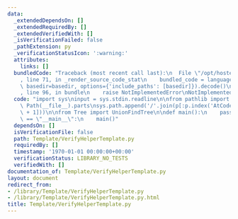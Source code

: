 ```yaml
---
data:
  _extendedDependsOn: []
  _extendedRequiredBy: []
  _extendedVerifiedWith: []
  _isVerificationFailed: false
  _pathExtension: py
  _verificationStatusIcon: ':warning:'
  attributes:
    links: []
  bundledCode: "Traceback (most recent call last):\n  File \"/opt/hostedtoolcache/Python/3.10.6/x64/lib/python3.10/site-packages/onlinejudge_verify/documentation/build.py\"\
    , line 71, in _render_source_code_stat\n    bundled_code = language.bundle(stat.path,\
    \ basedir=basedir, options={'include_paths': [basedir]}).decode()\n  File \"/opt/hostedtoolcache/Python/3.10.6/x64/lib/python3.10/site-packages/onlinejudge_verify/languages/python.py\"\
    , line 96, in bundle\n    raise NotImplementedError\nNotImplementedError\n"
  code: "import sys\ninput = sys.stdin.readline\n\nfrom pathlib import Path\n\np =\
    \ Path(__file__).parts\nsys.path.append('/'.join(p[:p.index('AtCoder-Library')\
    \ + 1]))\n\nfrom Tree import UnionFindTree\n\ndef main():\n    pass\n\n\nif __name__\
    \ == \"__main__\":\n    main()"
  dependsOn: []
  isVerificationFile: false
  path: Template/VerifyHelperTemplate.py
  requiredBy: []
  timestamp: '1970-01-01 00:00:00+00:00'
  verificationStatus: LIBRARY_NO_TESTS
  verifiedWith: []
documentation_of: Template/VerifyHelperTemplate.py
layout: document
redirect_from:
- /library/Template/VerifyHelperTemplate.py
- /library/Template/VerifyHelperTemplate.py.html
title: Template/VerifyHelperTemplate.py
---
```

